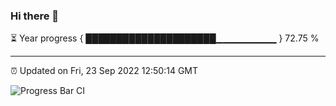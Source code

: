 ### Hi there 👋

⏳ Year progress { █████████████████████▁▁▁▁▁▁▁▁▁ } 72.75 %

---

⏰ Updated on Fri, 23 Sep 2022 12:50:14 GMT

![Progress Bar CI](https://github.com/ZhaoGui/ZhaoGui/workflows/Progress%20Bar%20CI/badge.svg)

